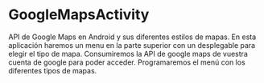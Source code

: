 # GoogleMapsActivity
API de Google Maps en Android y sus diferentes estilos de mapas. En esta aplicación haremos un menu en la parte superior con un desplegable para elegir el tipo de mapa.
Consumiremos la API de google maps de vuestra cuenta de google para poder acceder. Programaremos el menú con los diferentes tipos de mapas.

